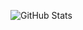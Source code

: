 ![GitHub Stats](https://github-readme-stats.vercel.app/api?username=zupiCoder&show_icons=true&theme=radical)
